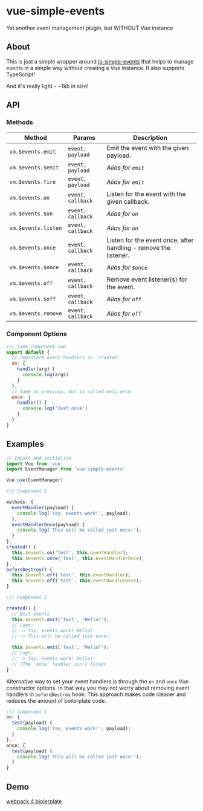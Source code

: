 # vue-simple-events
Yet another event management plugin, but WITHOUT Vue instance

## About

This is just a simple wrapper around [js-simple-events](https://github.com/VeryWow/js-simple-events) that helps to manage events in a simple way without creating a Vue instance. It also supports TypeScript!

And it's really light - ~1kb in size!

## API

### Methods

Method   | Params            | Description
-------- | ----------------- | ----------------------------------------------------------------
`vm.$events.emit`   | `event, payload`  | Emit the event with the given payload.
`vm.$events.$emit`  | `event, payload`  | _Alias for `emit`_
`vm.$events.fire`   | `event, payload`  | _Alias for `emit`_
`vm.$events.on`     | `event, callback` | Listen for the event with the given callback.
`vm.$events.$on`    | `event, callback` | _Alias for `on`_
`vm.$events.listen` | `event, callback` | _Alias for `on`_
`vm.$events.once`   | `event, callback` | Listen for the event once, after handling - remove the listener.
`vm.$events.$once`  | `event, callback` | _Alias for `$once`_
`vm.$events.off`    | `event, callback` | Remove event listener(s) for the event.
`vm.$events.$off`   | `event, callback` | _Alias for `off`_
`vm.$events.remove` | `event, callback` | _Alias for `off`_

### Component Options

```js
/// Some component.vue
export default {
  // registers event handlers on 'created'
  on: {
    handler(arg) {
      console.log(args)
    }
  },
  // Same as previous, but is called only once.
  once: {
    handler() {
      console.log('Just once')
    }
  }
}
```

## Examples

```js
// Import and initialize
import Vue from 'vue'
import EventManager from 'vue-simple-events'

Vue.use(EventManager)
```

```js
/// Component 1

methods: {
  eventHandler(payload) {
    console.log('Yay, events work!', payload);
  },
  eventHandlerOnce(payload) {
    console.log('This will be called just once!');
  }
},
created() {
  this.$events.on('test', this.eventHandler);
  this.$events.once('test', this.eventHandlerOnce);
},
beforeDestroy() {
  this.$events.off('test', this.eventHandler);
  this.$events.off('test', this.eventHandlerOnce);
}
```

```js
/// Component 2

created() {
  // Emit events
  this.$events.emit('test', 'Hello!');
  // Logs:
  // -> Yay, events work! Hello!
  // -> This will be called just once!

  this.$events.emit('test', 'Hello!');
  // Logs:
  // -> Yay, events work! Hello!
  // (The 'once' handler isn't fired)
}
```

Alternative way to set your event handlers is through the `on` and `once` Vue constructor options. In that way you may not worry about removing event handlers in `beforeDestroy` hook. This approach makes code cleaner and reduces the amount of boilerplate code.

```js
/// Component 1
on: {
  test(payload) {
    console.log('Yay, events work!', payload);
  }
},
once: {
  test(payload) {
    console.log('This will be called just once!');
  }
}
```

## Demo
[webpack 4 biolerplate](https://github.com/VeryWow/webpack-vue-ts)
